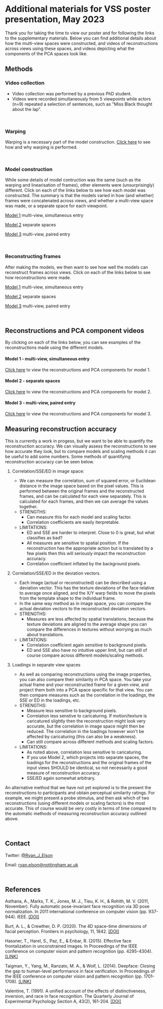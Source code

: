 # Additional materials for VSS poster presentation, May 2023
Thank you for taking the time to view our poster and for following the links to the supplementary materials.
Below you can find additional details about how the multi-view spaces were constructed, and videos of reconstructions across views using these spaces, and videos depicting what the components of the PCA spaces look like. 


## Methods

### Video collection
- Video collection was performed by a previous PhD student. 
- Videos were recorded simultaneously from 5 viewpoints while actors (n=9) repeated a selection of sentences, such as "Miss Black thought about the lap". 

<br>

### Warping
Warping is a necessary part of the model construction. [Click here](https://ryanelson1996.github.io/VSS_2023_Poster_Supplement/Warping.html) to see how and why warping is performed.

<br>

### Model construction
While some details of model contruction was the same (such as the warping and linearisation of frames), other elements were (unsurprisingly) different. Click on each of the links below to see how each model was constructed. The summary is that the models varied in how (and whether) frames were concatenated across views, and whether a multi-view space was made, or a separate space for each viewpoint.

[Model 1](https://ryanelson1996.github.io/VSS_2023_Poster_Supplement/model_1_construction.html) multi-view, simultaneous entry

[Model 2](https://ryanelson1996.github.io/VSS_2023_Poster_Supplement/model_2_construction.html) separate spaces

[Model 3](https://ryanelson1996.github.io/VSS_2023_Poster_Supplement/model_3_construction.html)  multi-view, paired entry

<br>

### Reconstructing frames
After making the models, we then want to see how well the models can reconstruct frames across views. Click on each of the links below to see how reconstructions were made.

[Model 1](https://ryanelson1996.github.io/VSS_2023_Poster_Supplement/model_1_reconstructing_frames.html) multi-view, simultaneous entry

[Model 2](https://ryanelson1996.github.io/VSS_2023_Poster_Supplement/model_2_reconstructing_frames.html) separate spaces

[Model 3](https://ryanelson1996.github.io/VSS_2023_Poster_Supplement/model_3_reconstructing_frames.html) multi-view, paired entry

<br>

## Reconstructions and PCA component videos
By clicking on each of the links below, you can see examples of the reconstructions made using the different models.

#### Model 1 - multi-view, simultaneous entry
[Click here](https://ryanelson1996.github.io/VSS_2023_Poster_Supplement/model_1_multi-view_simultaneious_entry.html) to view the reconstructions and PCA components for model 1.

#### Model 2 - separate spaces
[Click here](https://ryanelson1996.github.io/VSS_2023_Poster_Supplement/model_2_separate_spaces.html) to view the reconstructions and PCA components for model 2.

#### Model 3 - multi-view, paired entry
[Click here](https://ryanelson1996.github.io/VSS_2023_Poster_Supplement/model_3_paired_entry_reconstructions.html) to view the reconstructions and PCA components for model 3.

## Measuring reconstruction accuracy
This is currently a work in progess, but we want to be able to quantify the reconstruction accuracy. We can visually assess the reconstructions to see how accurate they look, but to compare models and scaling methods it can be useful to add some numbers. Some methods of quantifying reconstruction accuracy can be seen below.

1) Correlation/SSE/ED in image space:
    - We can measure the correlation, sum of squared error, or Euclidean distance in the image space based on the pixel values. This is performed between the original frames and the reconstructed frames, and can be calculated for each view                 separately. This is calculated for each frames, and then we can average the values together.
    - STRENGTHS: 
        - Can measure this for each model and scaling factor.
        - Correlation coefficients are easily iterpretable.
    - LIMITATIONS: 
        - ED and SSE are harder to interpret. Close to 0 is great, but what classifies as bad?
        - All measures are sensitive to spatial position. If the reconstruction has the appropriate action but is translated by a few pixels then this will seriously impact the reconstruction accuracy.
        - Correlation coefficient inflated by the background pixels.
        
2) Correlation/SSE/ED in the deviation vectors.
    - Each image (actual or reconstructed) can be described using a deviation vector. This has the texture deviations of the face relative to average once aligned, and the X/Y warp fields to move the pixels from the template shape to the individual frame.
    - In the same way method as in image space, you can compare the actual deviation vectors to the reconstructed deviation vectors.
    - STRENGTHS:
        - Measures are less affected by spatial translations, because the texture deviations are aligned to the average shape you can compare the differences in textures without worrying as much about translations.
    - LIMITATIONS:
        - Correlation coefficient again sensitive to background pixels.
        - ED and SSE also have no intuitive upper limit, but can still of course compare across different models/scaling methods.
        
3) Loadings in separate view spaces
    - As well as comparing reconstructions using the image properties, you can also compare their similarity in PCA space. You take your actual frame and your reconstructed frame for a given view, and project them both into a PCA space specific for that view. You can then compare measures such as the correlation in the loadings, the SSE or ED in the loadings, etc.
    - STRENGTHS:
        - Measure less sensitive to background pixels.
        - Correlation less senstive to caricaturing. If motion/texture is caricatured slightly then the reconstruction might look very accurate, but the correlation in image space might then be reduced. The correlation in the loadings however won't be affected by caricaturing (this can also be a weakness).
        - Can still compare across different methods and scaling factors.
    - LIMITATIONS:
        - As noted above, correlation less sensitive to caricaturing. 
        - If you use Model 2, which projects into separate spaces, the loadings for the reconstructions and the original frames of the input views SHOULD be identical, so not necessarily a good measure of reconstruction accuracy.
        - SSE/ED again somewhat arbitrary.
        
An alternative method that we have not yet explored is to the present the reconstructions to participants and obtain perceptual similarity ratings. For example, we might present a probe stimulus, and then ask which of two reconstructions (using different models or scaling factors) is the most accurate. This of course would be very costly in terms of time compared to the automatic methods of measuring reconstruction accuracy outlined above.
        

<br>

## Contact  

Twitter: [@Ryan_J_Elson](https://twitter.com/Ryan_J_Elson)  

Email: [ryan.elson@nottingham.ac.uk](ryan.elson@nottingham.ac.uk)  

<br>

## References  

Asthana, A., Marks, T. K., Jones, M. J., Tieu, K. H., & Rohith, M. V. (2011, November). Fully automatic pose-invariant face recognition via 3D pose normalization. In 2011 international conference on computer vision (pp. 937-944). IEEE. [[DOI]](https://doi.org/10.1109/ICCV.2011.6126336)

Burt, A. L., & Crewther, D. P. (2020). The 4D space-time dimensions of facial perception. Frontiers in psychology, 11, 1842. [[DOI]](https://doi.org/10.3389/fpsyg.2020.01842)

Hassner, T., Harel, S., Paz, E., & Enbar, R. (2015). Effective face frontalization in unconstrained images. In Proceedings of the IEEE conference on computer vision and pattern recognition (pp. 4295-4304). [[LINK]](https://www.cv-foundation.org/openaccess/content_cvpr_2015/html/Hassner_Effective_Face_Frontalization_2015_CVPR_paper.html)

Taigman, Y., Yang, M., Ranzato, M. A., & Wolf, L. (2014). Deepface: Closing the gap to human-level performance in face verification. In Proceedings of the IEEE conference on computer vision and pattern recognition (pp. 1701-1708). [[LINK]](https://openaccess.thecvf.com/content_cvpr_2014/html/Taigman_DeepFace_Closing_the_2014_CVPR_paper.html)

Valentine, T. (1991). A unified account of the effects of distinctiveness, inversion, and race in face recognition. The Quarterly Journal of Experimental Psychology Section A, 43(2), 161-204. [[DOI]](https://doi.org/10.1080/14640749108400966) 
